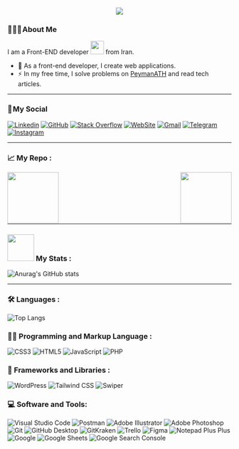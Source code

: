 <h1 align="center">
    <img src="https://readme-typing-svg.herokuapp.com/?lines=Welcome,+There!+👋;I'm+Peyman+Naderi;I'm+happy+to+meet+you,+my+dear!&center=true&font=Vazirmatn&weight=800&duration=3000&pause=1000&height=100&width=500&color=FDC435&size=30">
</h1>

### 👨🏻‍🦱 About Me 

I am a Front-END developer <img src="https://media.giphy.com/media/WUlplcMpOCEmTGBtBW/giphy.gif" width="30"> from Iran.

- 🔭 As a front-end developer, I create web applications.
- ⚡ In my free time, I solve problems on [PeymanATH](<https://peymanath.ir/> "PeymanATH") and read tech articles.

---

### 📌 My Social

[![Linkedin](https://img.shields.io/badge/LinkedIn-0A66C2?logo=Linkedin&logoColor=white&style=flat)](https://www.linkedin.com/in/peymanath)
[![GitHub](https://img.shields.io/badge/GitHub-181717?logo=GitHub&logoColor=white&style=flat)](https://github.com/peymanath)
[![Stack Overflow](https://img.shields.io/badge/Stack&nbsp;Overflow-F58025?logo=StackOverflow&logoColor=white&style=flat)](https://stackoverflow.com/users/20623408/peymanath)
[![WebSite](https://img.shields.io/badge/WebSite-21759B?logo=WordPress&logoColor=white&style=flat)](https://peymanath.ir)
[![Gmail](https://img.shields.io/badge/Gmail-EA4335?logo=Gmail&logoColor=white&style=flat)](mailto:peymanath@gmail.com)
[![Telegram](https://img.shields.io/badge/Telegram-229ED9?logo=Telegram&logoColor=white&style=flat)](https://t.me/peymanath)
[![Instagram](https://img.shields.io/badge/Instagram-E4405F?logo=Instagram&logoColor=white&style=flat)](https://www.instagram.com/peymanath)

---

### 📈 My Repo :

<div width="100%" align="center">
  <a align="left" href="https://github.com/peymanath/add-schema-category-wordpress" title="add schema category wordpress">
   <img align="left" height="115" src="https://github-readme-stats.vercel.app/api/pin/?username=peymanath&repo=add-schema-category-wordpress&bg_color=000&title_color=FDC435&border_color=FDC435&icon_color=FDC435&text_color=fff">
  </a>
  <a align="right" href="https://github.com/peymanath/property-rental-app" title="property rental app">
   <img align="right" height="115" src="https://github-readme-stats.vercel.app/api/pin/?username=peymanath&repo=property-rental-app&bg_color=000&title_color=FDC435&border_color=FDC435&icon_color=FDC435&text_color=fff">
  </a>
</div>
<br/><br/><br/><br/><br/><br/>

---

### <img src="https://media.giphy.com/media/WUlplcMpOCEmTGBtBW/giphy.gif" width="60"> My Stats :
![Anurag's GitHub stats](https://github-readme-stats.vercel.app/api?username=peymanath&show_icons=true&bg_color=000&title_color=FDC435&border_color=FDC435&icon_color=FDC435&text_color=fff)

---

### 🛠  Languages :

![Top Langs](https://github-readme-stats.vercel.app/api/top-langs/?username=peymanath&layout=compact)

### 👨‍💻 Programming and Markup Language :

![CSS3](https://img.shields.io/badge/CSS3-1572B6?logo=CSS3&logoColor=white&style=flat)
![HTML5](https://img.shields.io/badge/HTML5-E34F26?logo=HTML5&logoColor=white&style=flat)
![JavaScript](https://img.shields.io/badge/JavaScript-F7DF1E?logo=JavaScript&logoColor=black&style=flat)
![PHP](https://img.shields.io/badge/PHP-777BB4?logo=PHP&logoColor=white&style=flat)

### 🧰 Frameworks and Libraries :
![WordPress](https://img.shields.io/badge/WordPress-21759B?logo=WordPress&logoColor=white&style=flat)
![Tailwind CSS](https://img.shields.io/badge/Tailwind&nbsp;CSS-06B6D4?logo=TailwindCSS&logoColor=white&style=flat)
![Swiper](https://img.shields.io/badge/Swiper-6332F6?logo=Swiper&logoColor=white&style=flat)

### 💻 Software and Tools:
![Visual Studio Code](https://img.shields.io/badge/Visual&nbsp;Studio&nbsp;Code-007ACC?logo=VisualStudioCode&logoColor=white&style=flat)
![Postman](https://img.shields.io/badge/Postman-FF6C37?logo=Postman&logoColor=white&style=flat)
![Adobe Illustrator](https://img.shields.io/badge/Adobe&nbsp;Illustrator-FF9A00?logo=AdobeIllustrator&logoColor=white&style=flat)
![Adobe Photoshop](https://img.shields.io/badge/Adobe&nbsp;Photoshop-31A8FF?logo=AdobePhotoshop&logoColor=white&style=flat)
![Git](https://img.shields.io/badge/Git-F05032?logo=Git&logoColor=white&style=flat)
![GitHub Desktop](https://img.shields.io/badge/GitHub&nbsp;Desktop-8034a9?logo=GitHub&logoColor=white&style=flat)
![GitKraken](https://img.shields.io/badge/GitKraken-179287?logo=GitKraken&logoColor=white&style=flat)
![Trello](https://img.shields.io/badge/Trello-0052CC?logo=Trello&logoColor=white&style=flat)
![Figma](https://img.shields.io/badge/Figma-F24E1E?logo=Figma&logoColor=white&style=flat)
![Notepad Plus Plus](https://img.shields.io/badge/Notepad&nbsp;Plus&nbsp;Plus-90E59A?logo=Notepadplusplus&logoColor=black&style=flat)
![Google](https://img.shields.io/badge/Google-4285F4?logo=Google&logoColor=white&style=flat)
![Google Sheets](https://img.shields.io/badge/Google&nbsp;Sheets-34A853?logo=GoogleSheets&logoColor=white&style=flat)
![Google Search Console](https://img.shields.io/badge/Google&nbsp;Search&nbsp;Console-458CF5?logo=GoogleSearchConsole&logoColor=white&style=flat)
